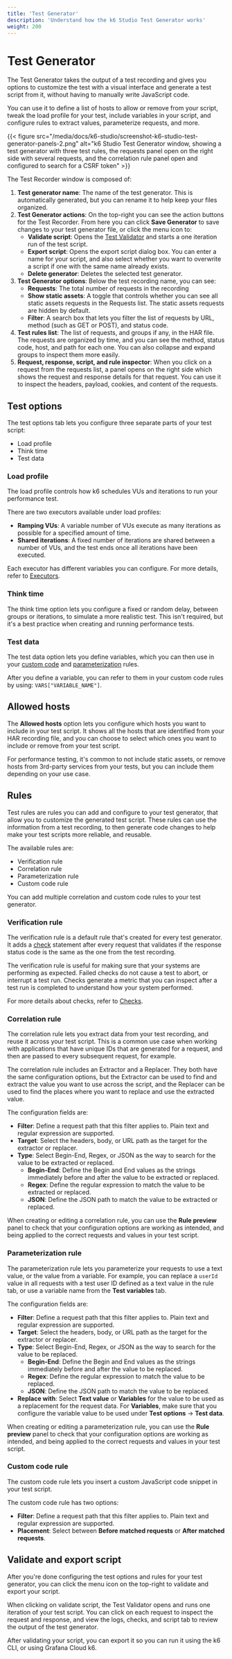 ```yaml
---
title: 'Test Generator'
description: 'Understand how the k6 Studio Test Generator works'
weight: 200
---
```


# Test Generator

The Test Generator takes the output of a test recording and gives you options to customize the test with a visual interface and generate a test script from it, without having to manually write JavaScript code.

You can use it to define a list of hosts to allow or remove from your script, tweak the load profile for your test, include variables in your script, and configure rules to extract values, parameterize requests, and more.

{{< figure src="/media/docs/k6-studio/screenshot-k6-studio-test-generator-panels-2.png" alt="k6 Studio Test Generator window, showing a test generator with three test rules, the requests panel open on the right side with several requests, and the correlation rule panel open and configured to search for a CSRF token" >}}

The Test Recorder window is composed of:

1. **Test generator name**: The name of the test generator. This is automatically generated, but you can rename it to help keep your files organized.
2. **Test Generator actions**: On the top-right you can see the action buttons for the Test Recorder. From here you can click **Save Generator** to save changes to your test generator file, or click the menu icon to:
   - **Validate script**: Opens the [Test Validator](https://grafana.com/docs/k6-studio/components/test-validator/) and starts a one iteration run of the test script.
   - **Export script**: Opens the export script dialog box. You can enter a name for your script, and also select whether you want to overwrite a script if one with the same name already exists.
   - **Delete generator**: Deletes the selected test generator.
3. **Test Generator options**: Below the test recording name, you can see:
   - **Requests**: The total number of requests in the recording
   - **Show static assets**: A toggle that controls whether you can see all static assets requests in the Requests list. The static assets requests are hidden by default.
   - **Filter**: A search box that lets you filter the list of requests by URL, method (such as GET or POST), and status code.
4. **Test rules list**: The list of requests, and groups if any, in the HAR file. The requests are organized by time, and you can see the method, status code, host, and path for each one. You can also collapse and expand groups to inspect them more easily.
5. **Request, response, script, and rule inspector**: When you click on a request from the requests list, a panel opens on the right side which shows the request and response details for that request. You can use it to inspect the headers, payload, cookies, and content of the requests.

## Test options

The test options tab lets you configure three separate parts of your test script:

- Load profile
- Think time
- Test data

### Load profile

The load profile controls how k6 schedules VUs and iterations to run your performance test.

There are two executors available under load profiles:

- **Ramping VUs**: A variable number of VUs execute as many iterations as possible for a specified amount of time.
- **Shared iterations**: A fixed number of iterations are shared between a number of VUs, and the test ends once all iterations have been executed.

Each executor has different variables you can configure. For more details, refer to [Executors](https://grafana.com/docs/k6/latest/using-k6/scenarios/executors/).

### Think time

The think time option lets you configure a fixed or random delay, between groups or iterations, to simulate a more realistic test. This isn't required, but it's a best practice when creating and running performance tests.

### Test data

The test data option lets you define variables, which you can then use in your [custom code](#custom-code-rule) and [parameterization](#parameterization-rule) rules.

After you define a variable, you can refer to them in your custom code rules by using: `VARS["VARIABLE_NAME"]`.

## Allowed hosts

The **Allowed hosts** option lets you configure which hosts you want to include in your test script. It shows all the hosts that are identified from your HAR recording file, and you can choose to select which ones you want to include or remove from your test script.

For performance testing, it's common to not include static assets, or remove hosts from 3rd-party services from your tests, but you can include them depending on your use case.

## Rules

Test rules are rules you can add and configure to your test generator, that allow you to customize the generated test script. These rules can use the information from a test recording, to then generate code changes to help make your test scripts more reliable, and reusable.

The available rules are:

- Verification rule
- Correlation rule
- Parameterization rule
- Custom code rule

You can add multiple correlation and custom code rules to your test generator.

### Verification rule

The verification rule is a default rule that's created for every test generator. It adds a [check](https://grafana.com/docs/k6/latest/using-k6/checks/) statement after every request that validates if the response status code is the same as the one from the test recording.

The verification rule is useful for making sure that your systems are performing as expected. Failed checks do not cause a test to abort, or interrupt a test run. Checks generate a metric that you can inspect after a test run is completed to understand how your system performed.

For more details about checks, refer to [Checks](https://grafana.com/docs/k6/latest/using-k6/checks/).

### Correlation rule

The correlation rule lets you extract data from your test recording, and reuse it across your test script. This is a common use case when working with applications that have unique IDs that are generated for a request, and then are passed to every subsequent request, for example.

The correlation rule includes an Extractor and a Replacer. They both have the same configuration options, but the Extractor can be used to find and extract the value you want to use across the script, and the Replacer can be used to find the places where you want to replace and use the extracted value.

The configuration fields are:

- **Filter**: Define a request path that this filter applies to. Plain text and regular expression are supported.
- **Target**: Select the headers, body, or URL path as the target for the extractor or replacer.
- **Type**: Select Begin-End, Regex, or JSON as the way to search for the value to be extracted or replaced.
  - **Begin-End**: Define the Begin and End values as the strings immediately before and after the value to be extracted or replaced.
  - **Regex**: Define the regular expression to match the value to be extracted or replaced.
  - **JSON**: Define the JSON path to match the value to be extracted or replaced.

When creating or editing a correlation rule, you can use the **Rule preview** panel to check that your configuration options are working as intended, and being applied to the correct requests and values in your test script.

### Parameterization rule

The parameterization rule lets you parameterize your requests to use a text value, or the value from a variable. For example, you can replace a `userId` value in all requests with a test user ID defined as a text value in the rule tab, or use a variable name from the **Test variables** tab.

The configuration fields are:

- **Filter**: Define a request path that this filter applies to. Plain text and regular expression are supported.
- **Target**: Select the headers, body, or URL path as the target for the extractor or replacer.
- **Type**: Select Begin-End, Regex, or JSON as the way to search for the value to be replaced.
  - **Begin-End**: Define the Begin and End values as the strings immediately before and after the value to be replaced.
  - **Regex**: Define the regular expression to match the value to be replaced.
  - **JSON**: Define the JSON path to match the value to be replaced.
- **Replace with**: Select **Text value** or **Variables** for the value to be used as a replacement for the request data. For **Variables**, make sure that you configure the variable value to be used under **Test options** -> **Test data**.

When creating or editing a parameterization rule, you can use the **Rule preview** panel to check that your configuration options are working as intended, and being applied to the correct requests and values in your test script.

### Custom code rule

The custom code rule lets you insert a custom JavaScript code snippet in your test script.

The custom code rule has two options:

- **Filter**: Define a request path that this filter applies to. Plain text and regular expression are supported.
- **Placement**: Select between **Before matched requests** or **After matched requests**.

## Validate and export script

After you're done configuring the test options and rules for your test generator, you can click the menu icon on the top-right to validate and export your script.

When clicking on validate script, the Test Validator opens and runs one iteration of your test script. You can click on each request to inspect the request and response, and view the logs, checks, and script tab to review the output of the test generator.

After validating your script, you can export it so you can run it using the k6 CLI, or using Grafana Cloud k6.
